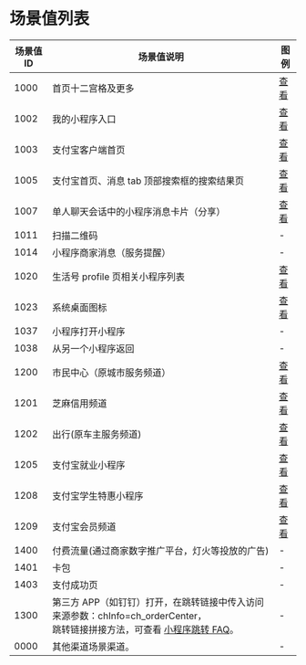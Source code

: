 # 场景值列表
| **场景值ID** | **场景值说明** | **图例** |
| --- | --- | --- |
| 1000 | 首页十二宫格及更多 | [查看](https://mdn.alipayobjects.com/portal_mdssth/afts/img/A*61_6SpPPDI4AAAAAAAAAAAAAAQAAAQ/original) |
| 1002 | 我的小程序入口 | [查看](https://mdn.alipayobjects.com/portal_mdssth/afts/img/A*EgpkTLXbTJAAAAAAAAAAAAAAAQAAAQ/original) |
| 1003 | 支付宝客户端首页 | [查看](https://mdn.alipayobjects.com/portal_mdssth/afts/img/A*GCgFTLwLuxAAAAAAAAAAAAAAAQAAAQ/original) |
| 1005 | 支付宝首页、消息 tab 顶部搜索框的搜索结果页 | [查看](https://mdn.alipayobjects.com/portal_mdssth/afts/img/A*fbiWR5r5eQwAAAAAAAAAAAAAAQAAAQ/original) |
| 1007 | 单人聊天会话中的小程序消息卡片（分享） | [查看](https://mdn.alipayobjects.com/portal_mdssth/afts/img/A*E__yS471KagAAAAAAAAAAAAAAQAAAQ/original) |
| 1011 | 扫描二维码 | - |
| 1014 | 小程序商家消息（服务提醒） | - |
| 1020 | 生活号 profile 页相关小程序列表 | [查看](https://mdn.alipayobjects.com/portal_mdssth/afts/img/A*1lwVRaRBKcAAAAAAAAAAAAAAAQAAAQ/original) |
| 1023 | 系统桌面图标 | [查看](https://mdn.alipayobjects.com/portal_mdssth/afts/img/A*SZ8rTY303joAAAAAAAAAAAAAAQAAAQ/original) |
| 1037 | 小程序打开小程序 | - |
| 1038 | 从另一个小程序返回 | - |
| 1200 | 市民中心（原城市服务频道） | [查看](https://mdn.alipayobjects.com/portal_mdssth/afts/img/A*fG0-RobYOmwAAAAAAAAAAAAAAQAAAQ/original) |
| 1201 | 芝麻信用频道 | [查看](https://mdn.alipayobjects.com/portal_mdssth/afts/img/A*2pglQJ395soAAAAAAAAAAAAAAQAAAQ/original) |
| 1202 | 出行(原车主服务频道) | [查看](https://mdn.alipayobjects.com/portal_mdssth/afts/img/A*F25OSrRjo3UAAAAAAAAAAAAAAQAAAQ/original) |
| 1205 | 支付宝就业小程序 | [查看](https://mdn.alipayobjects.com/portal_mdssth/afts/img/A*1trPRJFjcBwAAAAAAAAAAAAAAQAAAQ/original) |
| 1208 | 支付宝学生特惠小程序 | [查看](https://mdn.alipayobjects.com/portal_mdssth/afts/img/A*ommwQLakgp0AAAAAAAAAAAAAAQAAAQ/original) |
| 1209 | 支付宝会员频道 | [查看](https://mdn.alipayobjects.com/portal_mdssth/afts/img/A*iFraTIWBs9QAAAAAAAAAAAAAAQAAAQ/original) |
| 1400 | 付费流量(通过商家数字推广平台，灯火等投放的广告) | - |
| 1401 | 卡包 | - |
| 1403 | 支付成功页 | - |
| 1300 | 第三方 APP（如钉钉）打开，在跳转链接中传入访问来源参数：chInfo=ch_orderCenter，<br /> 跳转链接拼接方法，可查看 [小程序跳转 FAQ](https://opendocs.alipay.com/mini/0090ty)。| - |
| 0000 | 其他渠道场景渠道。 | - |

